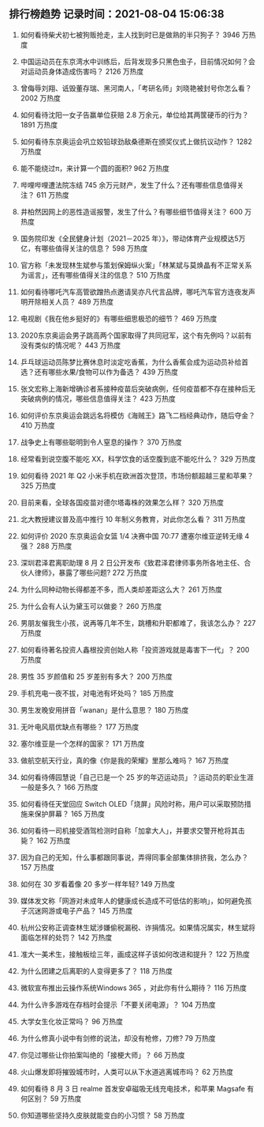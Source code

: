 
## 排行榜趋势 记录时间：2021-08-04 15:06:38
  
  1. 如何看待柴犬初七被狗贩抢走，主人找到时已是做熟的半只狗子？ 3946 万热度
    
  2. 中国运动员在东京湾水中训练后，后背发现多只黑色虫子，目前情况如何？会对运动员身体造成伤害吗？ 2126 万热度
    
  3. 曾侮辱刘翔、诋毁董存瑞、黑河南人，「考研名师」刘晓艳被封号你怎么看？ 2002 万热度
    
  4. 如何看待沈阳一女子告赢单位获赔 2.8 万余元，单位给其两筐硬币的行为？ 1891 万热度
    
  5. 如何看待东京奥运会巩立姣铅球劲敌桑德斯在颁奖仪式上做抗议动作？ 1282 万热度
    
  6. 能不能绕过π，来计算一个圆的面积? 962 万热度
    
  7. 哔哩哔哩遭法院冻结 745 余万元财产，发生了什么？还有哪些信息值得关注？ 611 万热度
    
  8. 井柏然因网上的恶性造谣报警，发生了什么？有哪些细节值得关注？ 600 万热度
    
  9. 国务院印发《全民健身计划（2021－2025 年）》，带动体育产业规模达5万亿，有哪些值得关注的信息？ 598 万热度
    
  10. 官方称「未发现林生斌参与策划保姆纵火案」「林某斌与莫焕晶有不正常关系为谣言」，还有哪些值得关注的信息？ 510 万热度
    
  11. 如何看待哪吒汽车高管欲蹭热点邀请吴亦凡代言品牌，哪吒汽车官方连夜发声明开除相关人员？ 489 万热度
    
  12. 电视剧《我在他乡挺好的》有哪些细思极恐的细节？ 469 万热度
    
  13. 2020东京奥运会男子跳高两个国家取得了共同冠军，这个有先例吗？以前有没有类似的情况呢？ 443 万热度
    
  14. 乒乓球运动员陈梦比赛休息时淡定吃香蕉，为什么香蕉会成为运动员补给首选？还有哪些水果/食物可以作为备选？ 439 万热度
    
  15. 张文宏称上海新增确诊者系接种疫苗后突破病例，任何疫苗都不存在接种后无突破病例的情况，哪些信息值得关注？ 423 万热度
    
  16. 如何评价东京奥运会跳远名将模仿《海贼王》路飞二档经典动作，随后夺金？ 410 万热度
    
  17. 战争史上有哪些聪明到令人窒息的操作？ 370 万热度
    
  18. 经常看到说空腹不能吃 XX，科学饮食的话空腹到底不能吃什么？ 329 万热度
    
  19. 如何看待 2021 年 Q2 小米手机在欧洲首次登顶，市场份额超越三星和苹果？ 325 万热度
    
  20. 目前来看，全球各国疫苗对德尔塔毒株的效果怎么样？ 320 万热度
    
  21. 北大教授建议普及高中推行 10 年制义务教育，对此你怎么看？ 311 万热度
    
  22. 如何评价 2020 东京奥运会女篮 1/4 决赛中国 70:77 遭塞尔维亚逆转无缘 4 强？ 288 万热度
    
  23. 深圳君泽君离职助理 8 月 2 日公开发布《致君泽君律师事务所各地主任、合伙人律师》，暴露了哪些问题? 272 万热度
    
  24. 为什么同种动物长得都差不多，而人类却差距这么大？ 261 万热度
    
  25. 为什么会有人认为黛玉可以做妾？ 260 万热度
    
  26. 男朋友催我生小孩，说再等几年不生，跳槽和升职都难了，我该怎么办？ 227 万热度
    
  27. 如何看待著名投资人鑫根投资创始人称「投资游戏就是毒害下一代」？ 200 万热度
    
  28. 男性 35 岁颜值和 25 岁差别有多大？ 200 万热度
    
  29. 手机充电一夜不拔，对电池有坏处吗？ 185 万热度
    
  30. 男生发晚安用拼音「wanan」是什么意思？ 180 万热度
    
  31. 无叶电风扇优缺点有哪些？ 177 万热度
    
  32. 塞尔维亚是一个怎样的国家？ 171 万热度
    
  33. 做航空航天行业，真的像《你是我的荣耀》里那么难吗？ 167 万热度
    
  34. 如何看待傅园慧说「自己已是一个 25 岁的年迈运动员」？运动员的职业生涯一般是多久？ 166 万热度
    
  35. 如何看待任天堂回应 Switch OLED「烧屏」风险时称，用户可以采取预防措施来保护屏幕？ 165 万热度
    
  36. 如何看待一司机接受酒驾检测时自称「加拿大人」，并要求交警开枪将其击毙？ 162 万热度
    
  37. 因为自己的无知，什么事都跟同事说，弄得同事全部集体排挤我，怎么办？ 157 万热度
    
  38. 如何在 30 岁看着像 20 多岁一样年轻? 149 万热度
    
  39. 媒体发文称「网游对未成年人的健康成长造成不可低估的影响」，如何避免孩子沉迷网游或电子产品？ 145 万热度
    
  40. 杭州公安称正调查林生斌涉嫌偷税漏税、诈捐情况。如果情况属实，林生斌将面临怎样的处罚？ 142 万热度
    
  41. 准大一美术生，接触板绘三年，画成这样子该如何改进和提升？ 122 万热度
    
  42. 为什么团建之后离职的人变得更多了？ 118 万热度
    
  43. 微软宣布推出云操作系统Windows 365 ，对此你有什么期待？ 116 万热度
    
  44. 为什么许多游戏在存档时会提示「不要关闭电源」？ 104 万热度
    
  45. 大学女生化妆正常吗？ 96 万热度
    
  46. 为什么修真小说中有剑修的说法，却没有枪修，刀修? 79 万热度
    
  47. 你见过哪些让你拍案叫绝的「接梗大师」？ 66 万热度
    
  48. 火山爆发即将摧毁城市时，人类可以从下水道逃离城市吗？ 62 万热度
    
  49. 如何看待 8 月 3 日 realme 首发安卓磁吸无线充电技术，和苹果 Magsafe 有何区别？ 59 万热度
    
  50. 你知道哪些坚持久皮肤就能变白的小习惯？ 58 万热度
    